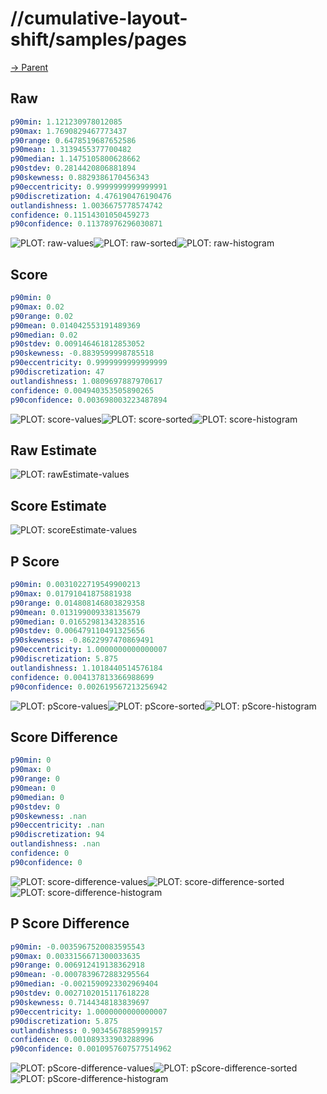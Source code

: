 
# //cumulative-layout-shift/samples/pages

[→ Parent](../..)


## Raw


```yaml
p90min: 1.121230978012085
p90max: 1.7690829467773437
p90range: 0.6478519687652586
p90mean: 1.3139455377700482
p90median: 1.1475105800628662
p90stdev: 0.2814420806881894
p90skewness: 0.8829386170456343
p90eccentricity: 0.9999999999999991
p90discretization: 4.476190476190476
outlandishness: 1.0036675778574742
confidence: 0.11514301050459273
p90confidence: 0.11378976296030871

```

![PLOT: raw-values](./raw/values.svg)![PLOT: raw-sorted](./raw/sorted.svg)![PLOT: raw-histogram](./raw/histogram.svg)
## Score


```yaml
p90min: 0
p90max: 0.02
p90range: 0.02
p90mean: 0.014042553191489369
p90median: 0.02
p90stdev: 0.009146461812853052
p90skewness: -0.8839599998785518
p90eccentricity: 0.9999999999999999
p90discretization: 47
outlandishness: 1.0809697887970617
confidence: 0.004940353505890265
p90confidence: 0.003698003223487894

```

![PLOT: score-values](./score/values.svg)![PLOT: score-sorted](./score/sorted.svg)![PLOT: score-histogram](./score/histogram.svg)
## Raw Estimate

![PLOT: rawEstimate-values](./rawEstimate/values.svg)
## Score Estimate

![PLOT: scoreEstimate-values](./scoreEstimate/values.svg)
## P Score


```yaml
p90min: 0.0031022719549900213
p90max: 0.01791041875881938
p90range: 0.014808146803829358
p90mean: 0.013199009338135679
p90median: 0.01652981343283516
p90stdev: 0.006479110491325656
p90skewness: -0.8622997470869491
p90eccentricity: 1.0000000000000007
p90discretization: 5.875
outlandishness: 1.1018440514576184
confidence: 0.004137813366988699
p90confidence: 0.002619567213256942

```

![PLOT: pScore-values](./pScore/values.svg)![PLOT: pScore-sorted](./pScore/sorted.svg)![PLOT: pScore-histogram](./pScore/histogram.svg)
## Score Difference


```yaml
p90min: 0
p90max: 0
p90range: 0
p90mean: 0
p90median: 0
p90stdev: 0
p90skewness: .nan
p90eccentricity: .nan
p90discretization: 94
outlandishness: .nan
confidence: 0
p90confidence: 0

```

![PLOT: score-difference-values](./score-difference/values.svg)![PLOT: score-difference-sorted](./score-difference/sorted.svg)![PLOT: score-difference-histogram](./score-difference/histogram.svg)
## P Score Difference


```yaml
p90min: -0.0035967520083595543
p90max: 0.0033156671300033635
p90range: 0.006912419138362918
p90mean: -0.0007839672883295564
p90median: -0.0021590923302969404
p90stdev: 0.0027102015117618228
p90skewness: 0.7144348183839697
p90eccentricity: 1.0000000000000007
p90discretization: 5.875
outlandishness: 0.9034567885999157
confidence: 0.001089333903288996
p90confidence: 0.0010957607577514962

```

![PLOT: pScore-difference-values](./pScore-difference/values.svg)![PLOT: pScore-difference-sorted](./pScore-difference/sorted.svg)![PLOT: pScore-difference-histogram](./pScore-difference/histogram.svg)